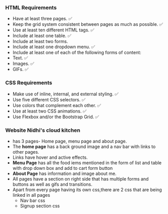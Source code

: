 ### HTML Requirements
- Have at least three pages. ✅    
- Keep the grid system consistent between pages as much as possible. ✅
- Use at least ten different HTML tags. ✅
- Include at least one table. ✅
- Include at least two forms. 
- Include at least one dropdown menu. ✅
- Include at least one of each of the following forms of content: 
- Text. ✅
- Images. ✅
- GIFs. ✅
###  CSS Requirements
- Make use of inline, internal, and external styling. ✅
- Use five different CSS selectors. ✅
- Use colors that complement each other. ✅
- Use at least two CSS animations. ✅
- Use Flexbox and/or the Bootstrap Grid. ✅

### Website Nidhi's cloud kitchen
- has 3 pages- Home page, menu page and about page.
- The **home page** has a back ground image and a nav bar with links to other pages.
- Links have hover and active effects.
- **Menu Page** has all the food iems mentioned in the form of list and table with drop down box and add to cart form button
- **About Page** has information and image about me.
- All pages have a section on right side that has multiple forms and buttons as well as gifs and transitions.
- Apart from every page having its own css,there are 2 css that are being linked in all pages
    - Nav bar css
    - Signup section css
